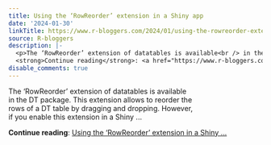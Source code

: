 ```yaml
---
title: Using the ‘RowReorder’ extension in a Shiny app
date: '2024-01-30'
linkTitle: https://www.r-bloggers.com/2024/01/using-the-rowreorder-extension-in-a-shiny-app/
source: R-bloggers
description: |-
  <p>The ‘RowReorder’ extension of datatables is available<br /> in the DT package. This extension allows to reorder the<br /> rows of a DT table by dragging and dropping. However,<br /> if you enable this extension in a Shiny ...</p>
  <strong>Continue reading</strong>: <a href="https://www.r-bloggers.com/2024/01/using-the-rowreorder-extension-in-a-shiny-app/">Using the ‘RowReorder’ extension in a Shiny ...
disable_comments: true
---
```

<p>The ‘RowReorder’ extension of datatables is available<br /> in the DT package. This extension allows to reorder the<br /> rows of a DT table by dragging and dropping. However,<br /> if you enable this extension in a Shiny ...</p>
<strong>Continue reading</strong>: <a href="https://www.r-bloggers.com/2024/01/using-the-rowreorder-extension-in-a-shiny-app/">Using the ‘RowReorder’ extension in a Shiny ...